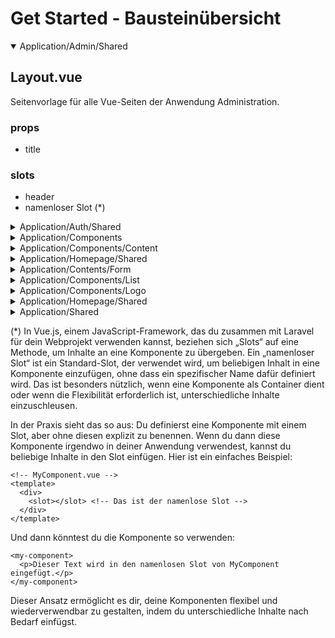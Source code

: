 # Get Started - Bausteinübersicht

<details open>

<summary>Application/Admin/Shared</summary>

## Layout.vue
Seitenvorlage für alle Vue-Seiten der Anwendung Administration.

### props
- title

### slots
- header
- namenloser Slot (*)

</details>

<details>

<summary>Application/Auth/Shared</summary>

## Layout.vue
Seitenvorlage für alle Vue-Seiten zum Thema Authentifizierung.

### props
- title

### slots
- logo
- namenloser Slot (*)


</details>


<details>
<summary>Application/Components</summary>

## ButtonChangeMode.vue
Hier kann der Anwender den Modus "Helligkeit" ändern.

### props
- mode
- class

### emits
- changeMode

### slots
- title
- description
- content
- footer

## DialogModal.vue
Modales Fenster. Kann als Eingabeformular dienen.
Nutzt den Vue-Baustein Modal.vue aus Application/Components.

### props
- show
- maxWidth
- closeable

### emits
- close

## Modal.vue
Modales Fenster. Kann als Eingabeformular dienen.

### props
- show
- maxWidth
- closeable

### emits
- close

## NavigationCard.vue
Dieser Baustein dient zur Navigation in der Anwendung.

### props
- withIcon
- icon
- title
- routeName
- linkName
- target
- routeName2
- linkName2

### emits
- close

### slots
- description

## SmoothScroll.vue
Mit diesem Baustein kannst du zu einer bestimmten Stelle scrollen.

### props
- href

### slots
- namenloser Slot (*)

</details>

<details>
<summary>Application/Components/Content</summary>

## Alert.vue
Baustein zur Anzeige von Informationen.

### props
- title
- description
- type

### slots
- namenloser Slot (*)

## Breadcrumb.vue
Diese Vue-Komponente stellt eine Breadcrumb-Navigation dar, die es Benutzern ermöglicht, ihre aktuelle Position innerhalb der Anwendung zu erkennen und effizient zwischen verschiedenen Seiten zu navigieren.

### props
- home
- applicationName
- current
- breadcrumbs
- startPage

## DisplayDate.vue
Baustein zur Anzeige eines Datums.

### props
- value
- timeOn

## DisplayHyperlink.vue
Diese Vue-Komponente ermöglicht die dynamische Darstellung von Links in verschiedenen Stilen (wie Buttons oder Inline-Text), um sich den jeweiligen Kontexten und Designanforderungen der Benutzeroberfläche anzupassen.

### props
- href
- target
- displayType
- method

### slots
- namenloser Slot (*)


## DisplayNumber.vue
Baustein zur Anzeige von Zahlen.

### props
- value
- afterDigits
- valueUnit
- valueSingleUnit
- valueUnitClass

## DisplayText.vue
Baustein zur Anzeige eines Textes.

### props
- value

### slots
- namenloser Slot (*)

## DisplayYesOrNo.vue
Baustein zur Anzeige eines Booleans.

### props
- value

## Dropdown.vue
Diese Vue-Komponente implementiert ein anpassbares Dropdown-Menü, das sich beim Klicken öffnet und zusätzliche Inhalte in einem Overlay anzeigt, das automatisch geschlossen werden kann, etwa durch erneutes Klicken oder Drücken der Escape-Taste.

### props
- align
- with
- autoClose
- contentClasses

## DropdownLink.vue
Diese Vue-Komponente fungiert als interaktiver Link oder Schaltfläche, die optional ein Dropdown-Symbol und Tooltips integriert und für die Navigation innerhalb oder außerhalb der Anwendung verwendet werden kann.

### props
- routeName
- withIcon
- withRoute
- withTarget
- tippyText

## FooterGrid.vue
Fusszeile aller Anwendungen.

## Markdown.vue
Diese Vue-Komponente dient dazu, Markdown-Inhalte sicher zu rendern und sie mit benutzerdefinierten Stilen anzuzeigen, um eine konsistente und ansprechende Benutzeroberfläche zu gewährleisten.

### props
- markdown

## NavLink.vue
Diese Vue-Komponente stellt einen navigierbaren Link dar, der dynamisch zwischen einem anklickbaren Link und einem statischen Textelement wechselt, abhängig davon, ob eine Route angegeben ist, und visuell hervorgehoben wird, wenn er aktiv ist.

### props
- label
- routeName
- target
- active

## PageContent
Diese Vue-Komponente dient als Container, der einen Slot für Inhalte bietet und diesen in einem stilvoll gestalteten Hintergrund einbettet, um die Lesbarkeit und Ästhetik der Seite zu verbessern.

### slots
- namenloser Slot (*)

## PageParagraph.vue
Diese Vue-Komponente dient als wiederverwendbarer Container für Absätze, die durch einen Slot eingefügt werden, um Textelemente strukturiert und konsistent auf Webseiten darzustellen.

### slots
- content

## PageTitle.vue
Diese Vue-Komponente dient als wiederverwendbarer Container für Überschriften, wobei sie durch einen Slot Texte aufnimmt und diese prominent in einer größeren, fettgedruckten Schriftart darstellt, um die Aufmerksamkeit auf wichtige Titel auf Webseiten zu lenken.

### slots
- title

## ResponsiveNavLink.vue
Diese Vue-Komponente ermöglicht es, einen wiederverwendbaren und ansprechbaren Navigationslink oder eine Schaltfläche zu erstellen, der/die je nach Eigenschaft (as) entweder als HTML-Button oder als Link dargestellt wird, wobei beide Elemente durch angepasste Klassen stilisiert sind und auf Interaktionen mit Fokus- und Hover-Effekten reagieren.

### props
- active
- href
- as
- target

## SectionBorder.vue

Diese Vue-Komponente erstellt eine dekorative Trennlinie, die nur auf größeren Bildschirmen (ab Small-Medienbreite) sichtbar ist, und dient dazu, Inhaltsbereiche visuell voneinander abzugrenzen, indem sie einen stilvollen horizontalen Strich in heller oder dunkler Farbe, passend zum eingestellten Farbschema, anzeigt.

## SectionForm.vue
Diese Vue-Komponente stellt ein flexibles Formularbereichs-Layout dar, das optional einen Titel und eine Beschreibung sowie Slots für Formularelemente und Aktionen bietet. Es unterstützt die strukturierte Darstellung von Formulardaten und bietet eine einheitliche Benutzeroberfläche, wobei es auf Benutzerinteraktionen durch das Auslösen eines submitted-Events reagie

### props
- withTitle

### emits
- submitted

## SectionTitle.vue
Diese Vue-Komponente dient als Titelabschnitt für eine Benutzeroberfläche, wobei sie eine Überschrift und eine dazugehörige Beschreibung anzeigt. Die Komponente bietet Slots für beide Inhalte, wodurch sie vielseitig in verschiedenen Teilen der Anwendung einsetzbar ist, um konsistente und stilgerechte Überschriften zu gewährleisten.

## Toast.vue
Diese Vue-Komponente dient als multifunktionales Toast-Benachrichtigungssystem, das verschiedene Nachrichtentypen (Erfolg, Information, Warnung, Fehler) visuell darstellt. Es bietet anpassbare Icons und Stile je nach Nachrichtentyp und beinhaltet eine Schließen-Funktion, um die Benachrichtigung manuell auszublenden. Die Komponente reagiert dynamisch auf Änderungen der Nachrichten über Page-Props und kann das Aussehen basierend auf dem Kontext der Nachricht anpassen.

</details>


<details>
<summary>Application/Homepage/Shared</summary>

## BlogPreviewBig.vue
Anzeige einer Blogübersicht im Format "Groß".

### props
- blog

## BlogPreviewSmall.vue
Anzeige einer Blogübersicht im Format "Klein".

### props
- blog

## BlogShow.vue
Anzeige eines Blogartikels.

### props
- blog
- blogarticle

## Layout.vue
Seitenvorlage für alle Vue-Seiten der Anwendung Homepage.

### props
- headerTitle
- headerDescription
- headerUrl
- headerImage
- noIndexNoFollow

</details>

<details>
<summary>Application/Contents/Form</summary>

## ButtonGroup.vue
Container für Buttons.

### props
- align

## ErrorList.vue
Diese Vue-Komponente fungiert als Fehleranzeige, die eine Liste von Fehlermeldungen darstellt, wenn Validierungsfehler in Formulareingaben auftreten. Sie visualisiert diese Fehler in einem gut sichtbaren Layout mit einem auffälligen Icon und animierten Elementen, um die Aufmerksamkeit des Benutzers effektiv auf die Probleme zu lenken und so die Benutzerfreundlichkeit der Anwendung zu verbessern.

### props
- errors

## InputActionMessage.vue
Diese Vue-Komponente ist darauf ausgelegt, eine Aktion-Nachricht neben Formulareingaben anzuzeigen, die sichtbar wird, wenn eine bestimmte Bedingung (`on` prop) erfüllt ist. Die Nachricht blendet sich bei Deaktivierung sanft aus, dank der Verwendung von Vue's Transition-Komponente, die eine weiche Animation für das Verschwinden der Nachricht ermöglicht, um das Nutzererlebnis zu verbessern und Feedback in einer unaufdringlichen Art und Weise zu liefern.

### props
- on

## InputButton.vue
Diese Vue-Komponente ist ein wiederverwendbarer Button für Formulare, der gestaltet ist, um verschiedene Aktionen auszulösen, wie das Absenden von Daten. Er bietet Anpassbarkeit durch Slots für Inhalte und Reaktivität durch verschiedene Zustände wie "disabled", und ist auf Barrierefreiheit durch Funktionen wie "focus:ring" ausgerichtet. Die Anpassung der Größe, der Rundung, der Schriftgröße und des Tracking ist ebenso enthalten, um eine konsistente Benutzeroberfläche zu gewährleisten.

### props
- type

### slots
- namenloser Slot (*)

## InputCheckbox.vue
Diese Vue-Komponente implementiert ein benutzerdefiniertes Checkbox-Element, das für Formulare verwendet wird und Features wie Zustandsbindung (`modelValue`), individuelle Beschriftung (`label`), Hilfetext (`helptext`) und individuelles Styling unterstützt. Die Komponente ist reaktiv gestaltet, um Änderungen am Kontrollkästchen zu erfassen und den neuen Wert über das Event `update:modelValue` zu kommunizieren. Zusätzlich bietet sie Tooltips für zusätzliche Informationen und unterstützt dunkle und helle Themen für eine ansprechende visuelle Darstellung.

### props
- name
- modelValue
- label
- helptext
- checked

### slots
- namenloser Slot (*)

### emits
- update:modelValue

## InputContainer.vue
Diese Vue-Komponente fungiert als Container für Formulareingaben, bietet einen Slot für beliebige Inhalte und lässt sich über eine Eigenschaft (`fullWidth`) steuern, ob der Container vollständig breit sein soll oder nicht. Diese Flexibilität macht es einfach, das Layout von Formularfeldern je nach Bedarf zu gestalten und anzupassen.

### props
- fullWidth

## InputDangerButton.vue
Diese Vue-Komponente repräsentiert einen speziell gestalteten Gefahren-Button, der typischerweise für Aktionen wie Löschen oder Abbrechen verwendet wird. Der Button nutzt anpassbare Klassen für das Hervorheben im Gefahrenkontext und bietet umfangreiche Stiloptionen wie abgerundete Kanten, mittlere Schriftgröße und engen Textabstand. Zudem ist er für barrierefreie Bedienung optimiert mit Fokus-Ringen und einer nicht aktivierbaren Opazität, wenn er deaktiviert ist.

### props
- type

## InputElement.vue
Diese Vue-Komponente ist ein vielseitig einsetzbares Eingabefeld für Formulare, das umfassende Anpassungsmöglichkeiten in Bezug auf Stil und Verhalten bietet. Es unterstützt die Zwei-Wege-Bindung mittels `modelValue` und sendet Updates beim Eintippen über ein `update:modelValue` Event. Die Komponente ist mit umfassenden CSS-Klassen ausgestattet, die sowohl für ein helles als auch für ein dunkles Design geeignet sind, einschließlich spezieller Zustände für Fokus und Auswahl. Zusätzlich ermöglicht die Methode `focus`, das Eingabefeld programmatisch zu fokussieren, was die Interaktivität und Benutzerfreundlichkeit erhöht.

### props
- name
- modelValue
- placeholder
- required

### slots
- namenloser Slot (*)

### emits
- update:modelValue

## InputError.vue
Diese Vue-Komponente dient dazu, Fehlermeldungen in einem Formular anzuzeigen. Die Meldungen werden in einem auffällig gefärbten und abgerundeten Container präsentiert, der sowohl in einem hellen als auch in einem dunklen Thema ansprechend gestaltet ist. Der Text ist für eine klare Lesbarkeit farblich hervorgehoben. Die Komponente zeigt den Inhalt nur an, wenn eine Fehlermeldung vorhanden ist (`message`), was die Benutzeroberfläche übersichtlich und frei von unnötigen Elementen hält.

### props
- message

## InputGroup.vue
Diese Vue-Komponente stellt einen Container dar, der als Eingabegruppe in Formularen dient. Er nutzt das Grid-Layout, um die Kinder-Elemente (meistens Eingabefelder), die über Slots eingefügt werden, zu organisieren. Auf kleinen Bildschirmen werden die Elemente in einer einzigen Spalte angezeigt, während auf größeren Bildschirmen zwei Spalten verwendet werden, um die Formularelemente übersichtlich und zugänglich zu gestalten. Die Komponente bietet flexible Abstände zwischen den Elementen, die sich je nach Bildschirmgröße anpassen.

### slots
- namenloser Slot (*)

## InputGroup.vue
Diese Vue-Komponente dient als Layout-Container, der Formularelemente in einem responsiven Grid-System anordnet, um die Struktur und Organisation von Formularfeldern auf verschiedenen Bildschirmgrößen zu verbessern.

### slots
- namenloser Slot (*)


## InputHTML.vue
Diese Vue-Komponente dient als benutzerdefinierter HTML-Texteditor, der es ermöglicht, Texte direkt im Browser zu formatieren. Die Komponente bietet Funktionalitäten, um Text fett, kursiv zu setzen oder als Überschriften verschiedener Ebenen zu formatieren, indem sie auf einfache Button-Klicks reagiert. Zusätzlich passt sie das Formatieren des Inhalts an und ermöglicht es dem Nutzer, diese Änderungen durch die ContentEditable-Funktion direkt in einem bearbeitbaren Div zu sehen und zu manipulieren. Die Komponente reagiert auf Fokusereignisse, um das Bearbeitungsmenü anzuzeigen, und aktualisiert den `modelValue` des Elternelements mittels eines Vue-Ereignisses (`update:modelValue`), wenn der Inhalt des Editors sich ändert.

### props
- modelValue

### emits
- update:modelValue

## InputIconHyperlink.vue
Diese Vue-Komponente ist ein vielseitiger, anpassbarer Hyperlink, der in verschiedenen visuellen Stilen wie Schaltflächen, Tabelle oder gefährlichem Tabelle-Element dargestellt werden kann, je nachdem, welcher `display_type` gewählt wird. Jede Stiloption passt die Darstellung des Links an und unterstützt das Einfügen von Icons und Text über Slots. Die Komponente nutzt auch Zugänglichkeitsfunktionen wie `focus:ring` und reaktive Eigenschaften wie `href` und `target`, um eine dynamische und benutzerfreundliche Navigationserfahrung zu bieten.

### props
- href
- target
- displayType

### slots
- icon
- namenloser Slot (*)

## InputLabel.vue
Diese Vue-Komponente fungiert als flexibles, wiederverwendbares Label-Element für Formulareingaben, das optional einen erklärenden Tooltip (Hilfetext) und ein Warnsymbol anzeigt, um zusätzliche Informationen oder Warnhinweise zu den Formulardaten bereitzustellen. Es unterstützt sowohl eine explizite Textbeschriftung über eine Eigenschaft als auch benutzerdefinierten Slot-Inhalt für vielseitige Beschriftungsmöglichkeiten. Zudem wird bei Vorhandensein eines Hilfstextes automatisch ein Tooltip aktiviert, der den Text informativ und zugänglich macht, während das Warnsymbol (ein Ausrufezeichen im Kreis) visuell auf wichtige Hinweise hinweist.

### props
- name
- label
- helptext

## InputLoading.vue
Diese Vue-Komponente stellt eine Ladeanzeige dar, die sichtbar wird, wenn der `loading` Zustand aktiv ist. Sie nutzt ein animiertes SVG als Lade-Symbol, welches durch seine Drehbewegung eine visuelle Rückmeldung über den laufenden Prozess gibt, und zeigt neben dem Symbol einen Text an, der durch die `loadingText` Prop bereitgestellt wird. Diese Komponente ist hilfreich, um Nutzern eine sofortige Rückmeldung zu geben, dass ihre Anfrage verarbeitet wird, und kann in verschiedenen Teilen einer Anwendung verwendet werden, wo Ladezeiten erwartet werden.

### pops
- loading
- loadingText

## InputSelect.vue
Diese Vue-Komponente ist ein wiederverwendbares und stilvolles Dropdown-Auswahlelement (select), das Optionen aus einer dynamischen Quelle (entweder ein Array oder ein Objekt) präsentiert und die ausgewählte Option an übergeordnete Komponenten mittels einer Zwei-Wege-Bindung kommuniziert. Die Optionen können sowohl als Arrays von Arrays, mit dem Wert als erstes Element und dem Anzeigetext als zweites, oder als Objekt, wobei der Schlüssel dem Wert und der Wert dem Anzeigetext entspricht, übergeben werden.

### props
- modelValue
- options
- sortColumn

### emits
- update:modelValue

## InputSubtitle.vue
Diese Vue-Komponente dient als Untertitel-Element innerhalb von Formularen oder anderen UI-Segmenten. Sie zeigt einen Text an, der entweder durch eine Property (`title`) bereitgestellt oder direkt über einen Slot eingefügt werden kann. Die Komponente ermöglicht es, entweder den Property-Wert oder benutzerdefinierten Inhalt dynamisch anzuzeigen, je nachdem, ob `title` gesetzt ist. Dies macht die Komponente flexibel und einfach in verschiedenen Kontexten einsetzbar, um zusätzliche Informationen oder Überschriften in einer ansprechenden und strukturierten Weise zu präsentieren.

### props
- title

## InputTextarea.vue
Diese Vue-Komponente ist ein vielseitiges, mehrzeiliges Texteingabefeld (textarea), das für umfangreichere Texteingaben in Formularen gedacht ist. Es unterstützt die Zwei-Wege-Datenbindung mittels v-model (hier implementiert durch das Senden von update:modelValue bei jedem Eingabeereignis), wodurch es sich ideal für Formulare eignet, die längere Benutzereingaben erfordern, wie Kommentare, Beschreibungen oder andere Textformate.

### props
- name
- modelValue
- placeholder
- rows

### emits
- update:modelValue

## InputWhiteButton.vue
Diese Vue-Komponente ist ein anpassbarer, stilvoller Weiß-Hintergrund-Button für Formulare oder andere UI-Interaktionen, der verschiedene Inhalte über Slots aufnehmen kann und grundlegende Zustände wie Fokus und Deaktivierung unterstützt.

### props
- type

### slots
- namenloser Slot (*)

</details>

<details>
<summary>Application/Components/List</summary>

## ListContainer.vue
Diese Vue-Komponente ist ein umfangreiches interaktives Listen-Display, das Optionen zur Suche, Pagination, und Bearbeitung von Datenzeilen bietet und zudem Funktionen wie Erstellung, Anzeige und Änderung von Datensätzen durch eingebettete Buttons unterstützt, komplett mit eingebauten Fehleranzeigen und dynamischen Inertia.js-Routen zur Handhabung der Navigation.

### props
- withinAccordion
- title
- rowId
- datarows
- noEntries
- filters
- routeIndex
- routeParamName
- routeParamValue
- searchFilter
- searchText
- showOn
- routeShow
- editOn
- routeEdit
- createOn
- routeCreate
- showDescription
- editDescription
- errors

### slots
- button
- header
- datarow

## Pagination.vue
Diese Vue-Komponente implementiert eine anpassbare Paginationsleiste für Listen oder Tabellen, die dynamische Links (vorherige, nächste und direkte Seitenzahlen) unterstützt, um durch Inhalte zu navigieren, wobei visuelles Feedback durch aktive Zustände und Hover-Effekte bereitgestellt wird. Die Komponente verwendet Inertia.js für clientseitiges Routing und zeigt Links entweder als aktiv oder deaktiviert an, abhängig von ihrer Verfügbarkeit.

### props
- links

### emits
- list-container-search-reset

## SearchFilter.vue
Diese Vue-Komponente ist ein Suchfilter-Widget, das eine benutzerfreundliche Suchleiste mit integriertem Suchsymbol und einer Schaltfläche zum Zurücksetzen der Suche bietet. Die Suchleiste ermöglicht es Benutzern, Eingaben zu machen, die über das Event `update:modelValue` an die übergeordnete Komponente weitergeleitet werden, um reaktive Suchfunktionalitäten zu ermöglichen. Der "Suche zurücksetzen"-Button löst das `reset`-Event aus, um die Suche zu löschen und die Eingaben zurückzusetzen, wobei auch visuelle Rückmeldungen über den aktuellen Suchstatus angezeigt werden. Die Komponente ist sowohl für helle als auch dunkle Modi gestaltet und bietet eine klare und effektive Benutzeroberfläche für Suchoperationen.

### props
- modelValue
- placeholder
- searchText

### emits
- update:modelValue
- reset

</details>

<details>
<summary>Application/Components/Logo</summary>

## Favicon.vue
Favion im SVG-Format

## Logo.vue
Logo im SVG-Format.


</details>

<details>
<summary>Application/Homepage/Shared</summary>

## BlogPreviewBig.vue
Diese Vue-Komponente dient als ansprechend gestaltete Vorschau für Blog-Beiträge auf der Startseite. Sie verwendet eine `Link`-Komponente zur Navigation, zeigt ein Bild des Blogs, die Kategorie, den Titel, das Veröffentlichungsdatum, den Autor, eine Zusammenfassung des Inhalts und die geschätzte Lesezeit an. Die Komponente ist sowohl für helle als auch dunkle Designs optimiert und strukturiert die Inhalte in einer Grid-Anordnung, um eine visuell ansprechende Darstellung zu bieten. Zusätzliche interaktive Features wie Unterstreichungen bei Hover-Zuständen verbessern die Benutzererfahrung. Eingebundene Unter-Komponenten für Datum und Zahlenformatierung (Lesezeit) verleihen der Darstellung zusätzliche Klarheit und Nutzerfreundlichkeit.

### props
- blog

## BlogPreviewSmall.vue
Diese Vue-Komponente ist eine kompakte Darstellung für Blog-Beiträge, entworfen für die Anzeige auf der Startseite. Sie integriert ein anklickbares Element, das zu einer detaillierteren Blogseite führt, und präsentiert ein Bild, Kategorie, Titel, Veröffentlichungsdatum und Autor des Blogs, sowie eine kurze Zusammenfassung und die geschätzte Lesezeit. Der Designansatz ist benutzerfreundlich, mit klaren visuellen Abgrenzungen und responsive Design für eine ansprechende Darstellung auf verschiedenen Geräten. Zudem betonen interaktive Elemente wie Hover-Unterstreichungen die Bedienbarkeit, und die Komponenten `DisplayDate` und `DisplayNumber` bieten zusätzliche, formatierte Informationen.

### props
- blog

## BlogShow.vue
- blog
- blogarticle

## Layout.vue
Diese Vue-Komponente repräsentiert ein umfassendes Webseiten-Layout für eine Homepage, das Meta-Tags für SEO, eine navigierbare Kopfzeile, ein Inhaltsbereich, und einen Fußbereich integriert. Es enthält dynamische Elemente wie ein schaltbares Menü für mobile Ansichten, Meta-Informationen für verbesserte Suchmaschinenoptimierung, Links für soziale Medien und einen Mechanismus zum Umschalten zwischen verschiedenen Betriebsmodi (z.B. dunkel und hell). Zusätzlich bietet es interaktive Features wie eine dynamische Jahresangabe und Versionsinformation im Footer, sowie einen Button zum Zurücksetzen von Cookie-Einstellungen.

### props
- headerTitle
- headerDescription
- headerUrl
- headerImage
- noIndexNoFollow

### slots
- namenloser Slot (*)

## MetaHeader.vue
Diese Vue-Komponente ist speziell dafür entwickelt, um die Meta-Informationen einer Webseite innerhalb eines Inertia.js-Vue-Projekts zu verwalten. Sie verwendet die `Head`-Komponente von Inertia.js, um den Titel der Webseite zu setzen und erlaubt es, benutzerdefinierte Meta-Tags für Suchmaschinen-Optimierung (SEO), Open Graph und Twitter Cards über benannte Slots einzubinden. Die Flexibilität des Slot-Systems ermöglicht es Entwicklern, Meta-Tags spezifisch und bedingungsgerecht zu platzieren, um die Sichtbarkeit und Auffindbarkeit der Seite in sozialen Medien und Suchmaschinen zu verbessern. Die Standardtitel-Prop bietet einen generischen Willkommensgruß, der überschrieben werden kann, um relevante SEO- und benutzerfreundliche Informationen bereitzustellen.

### props
- title

### slots
- robots
- description
- opengraph
- twitter

</details>

<details>
<summary>Application/Shared</summary>

## BrandFooter.vue
Diese Vue-Komponente ist ein wiederverwendbares Fußzeilen-Branding-Element, das eine visuelle Darstellung einer Marke oder eines Unternehmens bietet. Es nutzt eine Kombination aus Favicon, markenspezifischen Texten und optional einem Anwendungsnamen, um Nutzern eine klare Identifizierung der Website zu ermöglichen. Die Komponente verwendet die `Link`-Komponente von Inertia.js, um eine navigierbare Verbindung zur Hauptseite oder einer anderen spezifischen Route zu schaffen, und setzt dabei auf eine ansprechende und funktional gestaltete visuelle Präsentation.

### props
- routeName
- brand_1
- brand_2
- appName

## BrandHeader.vue
Diese Vue-Komponente stellt eine Kopfzeile für eine Webseite dar, die ein Favicon und eine zweiteilige Markenbezeichnung kombiniert, ergänzt durch den optionalen Namen einer Anwendung. Sie ist so gestaltet, dass sie auf kleineren Bildschirmen minimalistisch erscheint und auf größeren Displays zusätzliche Informationen bietet. Die Komponente verwendet die `Link`-Komponente von Inertia.js für die Navigation, was die Integration in SPA (Single Page Application)-Umgebungen erleichtert. Das Layout ist responsiv, mit Beschriftungselementen, die nur auf größeren Bildschirmen sichtbar sind, und stellt eine klare und professionelle Darstellung der Marke oder des Unternehmens sicher.

### props
- routeName
- brand_1
- brand_2
- appName

## ConfirmsPassword.vue
Diese Vue-Komponente implementiert eine Passwortbestätigungs-Funktion, die oft vor sicherheitskritischen Aktionen benötigt wird. Sie benutzt ein Dialogfenster (DialogModal), um den Nutzer zur Eingabe seines Passworts aufzufordern, bevor er fortfahren kann. Die Komponente wird durch Klicken auf einen Slot-Element aktiviert und zeigt das Dialogfenster mit einem Passwortfeld und entsprechenden Steuerelementen an.

### props
- title
- content
- button

### slots
- namenloser Slot (*)

### emits
- confirmed

## DeleteUserForm.vue
Diese Vue-Komponente ermöglicht es Benutzern, ihr Konto über ein interaktives Formular dauerhaft zu löschen, indem sie ihre Entscheidung in einem Bestätigungsdialog mit Passworteingabe validieren müssen, bevor der Löschvorgang über eine API-Anfrage durchgeführt wird.

## LinkFooter.vue
Diese Vue-Komponente stellt einen wiederverwendbaren Link oder ein Textelement für Fußzeilen dar, wobei das Verhalten davon abhängt, ob eine Route angegeben ist. Ist eine Route spezifiziert, wird ein anklickbarer Link angezeigt; ist keine Route angegeben, wird stattdessen ein einfacher Textblock gerendert. Beide Optionen bieten stilistische Hover-Effekte und sind für dunkle und helle Themen optimiert.

### props
- routeName
- name

### slots
- namenloser Slot (*)

## LinkHeader.vue
Diese Vue-Komponente ermöglicht es, entweder einen interaktiven Link oder einen statischen Textblock im Kopfbereich einer Webseite zu rendern. Wenn eine Route angegeben ist, wird der Text als klickbarer Link dargestellt; andernfalls wird er als einfacher Textblock ohne Verlinkung ausgegeben. Beide Varianten sind gestalterisch mit Rundungen, Hover-Effekten und Anpassungen für helle und dunkle Modi versehen, wodurch sie flexibel und ansprechend für verschiedene Designanforderungen sind.

### props
- routeName
- name

### slots
- namenloser Slot (*)
- 
## LogoutOtherBrowserSessionsForm.vue
Diese Vue-Komponente ermöglicht Benutzern, sich von allen anderen Browser-Sitzungen auf unterschiedlichen Geräten abzumelden. Sie bietet eine detaillierte Auflistung aktiver Sitzungen, einschließlich Informationen über das verwendete Gerät, den Browser und die IP-Adresse. Zusätzlich ist eine Funktion integriert, die eine Bestätigung durch Eingabe des aktuellen Passworts erfordert, bevor der Benutzer sich von diesen Sitzungen abmelden kann. Dies erhöht die Sicherheit, indem sichergestellt wird, dass die Aktion vom Kontoinhaber ausgeführt wird. Das Layout ist in einem formulargestützten Abschnitt organisiert, der es Benutzern erleichtert, ihre Sitzungen zu verwalten und bei Bedarf Sicherheitsmaßnahmen zu ergreifen.

### props
- sessions

## Profile.vue
Diese Vue-Komponente dient als umfassendes Benutzerprofil-Verwaltungsdashboard, das es Benutzern ermöglicht, ihre Profilinformationen zu aktualisieren, ihr Passwort zu ändern, die Zwei-Faktor-Authentifizierung zu verwalten und sich von anderen Browsersitzungen abzumelden. Zusätzlich können Benutzer, falls aktiviert, ihr Konto löschen. Die Seite zeigt dynamisch Abschnitte basierend auf den Berechtigungen des Benutzers und den im System aktivierten Funktionen (verwaltet durch das `$page.props.jetstream`-Objekt) an. Jede Funktionalität ist in ihrer eigenen Komponente gekapselt, was Modularität und Wiederverwendbarkeit fördert. Die Komponente `SectionBorder` wird zwischen den Abschnitten verwendet, um eine visuell strukturierte Gestaltung zu ermöglichen, die die Benutzeroberfläche durch klare Trennung verschiedener Einstellungsbereiche verbessert.

### props
- sessions
- confirmsTwoFactorAuthentication

## TwoFactorAuthenticationFor.vue
Diese Vue-Komponente ermöglicht es Benutzern, die Zwei-Faktor-Authentifizierung zu verwalten, indem sie die Aktivierung, Bestätigung, Deaktivierung und Wiederherstellungscodes der Zwei-Faktor-Authentifizierung steuert und anzeigt.


### props
- requiresConfirmation

## UpdatePasswordForm.vue
Diese Vue-Komponente ermöglicht es dem Benutzer, sein Passwort zu aktualisieren, indem sie ein Formular bereitstellt, das das aktuelle Passwort sowie das neue Passwort und dessen Bestätigung erfasst und an die Server-Route zur Passwortaktualisierung sendet.

## UpdateProfileInformationForm.vue

### props
- user

</details>


(*)
In Vue.js, einem JavaScript-Framework, das du zusammen mit Laravel für dein Webprojekt verwenden kannst, beziehen sich „Slots“ auf eine Methode, um Inhalte an eine Komponente zu übergeben. Ein „namenloser Slot“ ist ein Standard-Slot, der verwendet wird, um beliebigen Inhalt in eine Komponente einzufügen, ohne dass ein spezifischer Name dafür definiert wird. Das ist besonders nützlich, wenn eine Komponente als Container dient oder wenn die Flexibilität erforderlich ist, unterschiedliche Inhalte einzuschleusen.

In der Praxis sieht das so aus: Du definierst eine Komponente mit einem Slot, aber ohne diesen explizit zu benennen. Wenn du dann diese Komponente irgendwo in deiner Anwendung verwendest, kannst du beliebige Inhalte in den Slot einfügen. Hier ist ein einfaches Beispiel:

```vue
<!-- MyComponent.vue -->
<template>
  <div>
    <slot></slot> <!-- Das ist der namenlose Slot -->
  </div>
</template>
```

Und dann könntest du die Komponente so verwenden:

```vue
<my-component>
  <p>Dieser Text wird in den namenlosen Slot von MyComponent eingefügt.</p>
</my-component>
```

Dieser Ansatz ermöglicht es dir, deine Komponenten flexibel und wiederverwendbar zu gestalten, indem du unterschiedliche Inhalte nach Bedarf einfügst.
